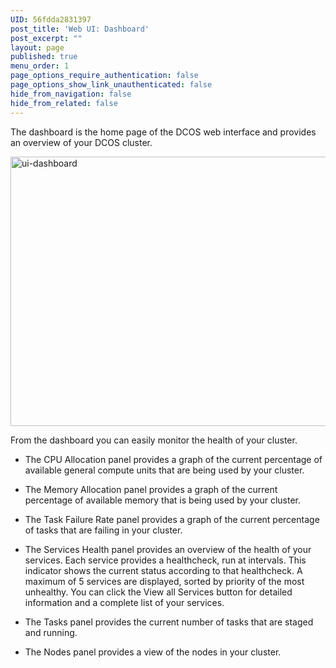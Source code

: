 ```yaml
---
UID: 56fdda2831397
post_title: 'Web UI: Dashboard'
post_excerpt: ""
layout: page
published: true
menu_order: 1
page_options_require_authentication: false
page_options_show_link_unauthenticated: false
hide_from_navigation: false
hide_from_related: false
---
```

The dashboard is the home page of the DCOS web interface and provides an overview of your DCOS cluster.

<a href="/wp-content/uploads/2015/12/ui-dashboard.gif" rel="attachment wp-att-4122"><img src="/wp-content/uploads/2015/12/ui-dashboard-800x431.gif" alt="ui-dashboard" width="800" height="431" class="alignnone size-large wp-image-4122" /></a>

From the dashboard you can easily monitor the health of your cluster.

*   The CPU Allocation panel provides a graph of the current percentage of available general compute units that are being used by your cluster.

*   The Memory Allocation panel provides a graph of the current percentage of available memory that is being used by your cluster.

*   The Task Failure Rate panel provides a graph of the current percentage of tasks that are failing in your cluster.

*   The Services Health panel provides an overview of the health of your services. Each service provides a healthcheck, run at intervals. This indicator shows the current status according to that healthcheck. A maximum of 5 services are displayed, sorted by priority of the most unhealthy. You can click the View all Services button for detailed information and a complete list of your services.

*   The Tasks panel provides the current number of tasks that are staged and running.

*   The Nodes panel provides a view of the nodes in your cluster.